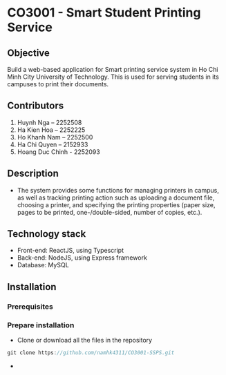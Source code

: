 # **CO3001 - Smart Student Printing Service**

## **Objective**
Build a web-based application for Smart printing service system in Ho Chi Minh City University of Technology. This is used for serving students in its campuses to print their documents.

## **Contributors**
1.	Huynh Nga – 2252508
2.	Ha Kien Hoa – 2252225
3.	Ho Khanh Nam – 2252500
4.	Ha Chi Quyen – 2152933
5.	Hoang Duc Chinh - 2252093


## **Description**
- The system provides some functions for managing printers in campus, as well as tracking printing action such as uploading a document file, choosing a printer, and specifying the printing properties (paper size, pages to be printed, one-/double-sided, number of copies, etc.).


## **Technology stack**
- Front-end: ReactJS, using Typescript
- Back-end: NodeJS, using Express framework
- Database: MySQL

## **Installation**
### **Prerequisites**

### **Prepare installation**
+ Clone or download all the files in the repository
```c
git clone https://github.com/namhk4311/CO3001-SSPS.git
```
+ 
